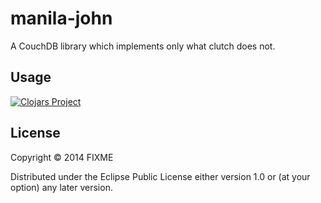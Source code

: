 ﻿# manila-john

A CouchDB library which implements only what clutch does not.

## Usage

[![Clojars Project](http://clojars.org/manila-john/latest-version.svg)](http://clojars.org/manila-john)

## License

Copyright © 2014 FIXME

Distributed under the Eclipse Public License either version 1.0 or (at
your option) any later version.
